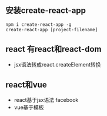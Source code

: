 ## 安装create-react-app
```
npm i create-react-app -g
create-react-app [project-filename]
```


## react 有react和react-dom
- jsx语法转成react.createElement转换

## react和vue
- react基于jsx语法 facebook
- vue基于模板
